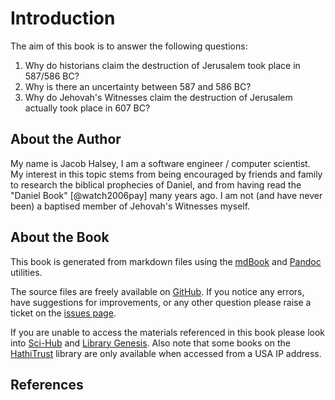 # Introduction

The aim of this book is to answer the following questions:

1. Why do historians claim the destruction of Jerusalem took place in 587/586 BC?
2. Why is there an uncertainty between 587 and 586 BC?
3. Why do Jehovah's Witnesses claim the destruction of Jerusalem actually took place in 607 BC?
 
## About the Author

My name is Jacob Halsey, I am a software engineer / computer scientist. My interest in this topic stems from
being encouraged by friends and family to research the biblical prophecies of Daniel, and from having read the 
"Daniel Book" [@watch2006pay] many years ago. I am not (and have never been) a baptised member of 
Jehovah's Witnesses myself.

## About the Book

This book is generated from markdown files using the [mdBook](https://github.com/rust-lang/mdBook) and 
[Pandoc](https://github.com/jgm/pandoc) utilities.

The source files are freely available on [GitHub](https://github.com/jacob-pro/jerusalem-book).
If you notice any errors, have suggestions for improvements, or any other question please raise a ticket on the 
[issues page](https://github.com/jacob-pro/jerusalem-book/issues).

If you are unable to access the materials referenced in this book please look into 
[Sci-Hub](https://en.wikipedia.org/wiki/Sci-Hub) and [Library Genesis](https://en.wikipedia.org/wiki/Library_Genesis).
Also note that some books on the [HathiTrust](https://www.hathitrust.org/) library are only available when accessed
 from a USA IP address.

## References
